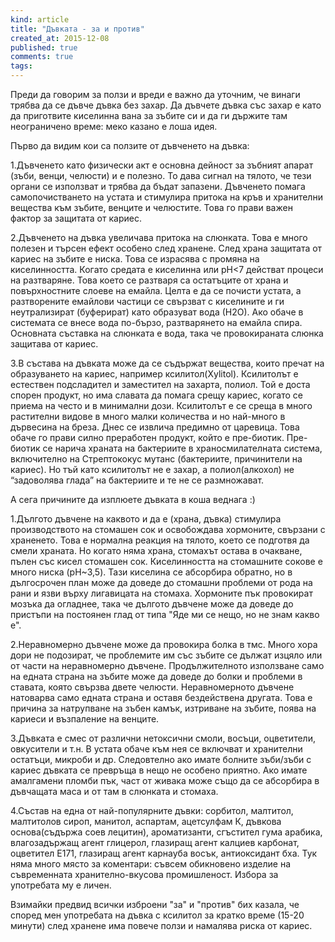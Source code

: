```yaml
---
kind: article
title: "Дъвката - за и против"
created_at: 2015-12-08
published: true
comments: true
tags:
--- 
```


Преди да говорим за ползи и вреди е важно да уточним, че винаги трябва да се дъвче дъвка без захар. Да дъвчете дъвка със захар е като да приготвите киселинна вана за зъбите си и да ги държите там неограничено време: меко казано е лоша идея.<br />

Първо да видим кои са ползите от дъвченето на дъвка:<br />

<!-- more -->

1.Дъвченето като физически акт е основна дейност за зъбният апарат (зъби, венци, челюсти) и е полезно. То дава сигнал на тялото, че тези органи се използват и трябва да бъдат запазени. Дъвченето помага самопочистването на устата и стимулира притока на кръв и хранителни вещества към зъбите, венците и челюстите. Това го прави важен фактор за защитата от кариес.<br />

2.Дъвченето на дъвка увеличава притока на слюнката. Това е много полезен и търсен ефект особено след хранене. След храна защитата от кариес на зъбите е ниска. Това се израсява с промяна на киселинността. Когато средата е киселинна или pH<7 действат процеси на разтваряне. Това което се разтваря са остатъците от храна и повърхностните слоеве на емайла. Целта е да се почисти устата, а разтворените емайлови частици се свързват с киселините и ги неутрализират (буферират) като образуват вода (Н2О). Ако обаче в системата се внесе вода по-бързо, разтварянето на емайла спира. Основната съставка на слюнката е вода, така че провокираната слюнка защитава от кариес.<br />

3.В състава на дъвката може да се съдържат вещества, които пречат на образуването на кариес, например ксилитол(Xylitol). Ксилитолът е естествен подсладител и заместител на захарта, полиол. Той е доста спорен продукт, но има славата да помага срещу кариес, когато се приема на често и в минимални дози. Ксилитолът е се среща в много растителни видове в много малки количества и но най-много в дървесина на бреза. Днес се извлича предимно от царевица. Това обаче го прави силно преработен продукт, който е пре-биотик. Пре-биотик се нарича храната на бактериите в храносмилателната система, включително на Стрептококус мутанс (бактериите, причинители на кариес). Но тъй като ксилитолът не е захар, а полиол(алкохол) не “задоволява глада” на бактериите и те не се размножават.<br />


А сега причините да изплюете дъвката в коша веднага :)<br />

1.Дългото дъвчене на каквото и да е (храна, дъвка) стимулира производството на стомашен сок и освобождава хормоните, свързани с храненето. Това е нормална реакция на тялото, което се подготвя да смели храната. Но когато няма храна, стомахът остава в очакване, пълен със кисел стомашен сок. Киселинността на стомашните сокове е много ниска (рН~3,5). Тази киселина се абсорбира обратно, но в дългосрочен план може да доведе до стомашни проблеми от рода на рани и язви върху лигавицата на стомаха. Хормоните пък провокират мозъка да огладнее, така че дългото дъвчене може да доведе до пристъпи на постоянен глад от типа "Яде ми се нещо, но не знам какво е".<br />

2.Неравномерно дъвчене може да провокира болка в тмс. Много хора дори не подозират, че проблемите им със зъбите се дължат изцяло или от части на неравномерно дъвчене. Продължителното използване само на едната страна на зъбите може да доведе до болки и проблеми в ставата, която свързва двете челюсти. Неравномерното дъвчене натоварва само едната страна и оставя бездействена другата. Това е причина за натрупване на зъбен камък, изтриване на зъбите, поява на кариеси и възпаление на венците.<br />

3.Дъвката е смес от различни нетоксични смоли, восъци, оцветители, овкусители и т.н. В устата обаче към нея се включват и хранителни остатъци, микроби и др. Следовтелно ако имате болните зъби/зъби с кариес дъвката се превръща в нещо не особено приятно. Ако имате амалгамени пломби пък, част от живака може също да се абсорбира в дъвчащата маса и от там в слюнката и стомаха.<br />

4.Състав на една от най-популярните дъвки: сорбитол, малтитол, малтитолов сироп, манитол, аспартам, ацетсулфам К, дъвкова основа(съдържа соев лецитин), ароматизанти, сгъстител гума арабика, влагозадържащ агент глицерол, глазиращ агент калциев карбонат, оцветител Е171, глазиращ агент карнауба восък, антиоксидант бха. Тук няма много място за коментари: съвсем обикновено изделие на съвременната хранително-вкусова промишленост. Избора за употребата му е личен.<br />


Взимайки предвид всички изброени "за" и "против" бих казала, че според мен употребата на дъвка с ксилитол за кратко време (15-20 минути) след хранене има повече ползи и намалява риска от кариес. 

